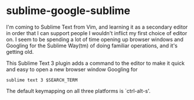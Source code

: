 sublime-google-sublime
======================

I'm coming to Sublime Text from Vim, and learning it as a secondary
editor in order that I can support people I wouldn't inflict my first
choice of editor on.  I seem to be spending a lot of time opening up
browser windows and Googling for the Sublime Way(tm) of doing
familiar operations, and it's getting old.

This Sublime Text 3 plugin adds a command to the editor to make it
quick and easy to open a new browser window Googling for

    sublime text 3 $SEARCH_TERM

The default keymapping on all three platforms is `ctrl-alt-s'.
